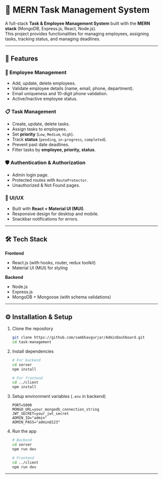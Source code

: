 # 🚀 MERN Task Management System

A full-stack **Task & Employee Management System** built with the **MERN stack** (MongoDB, Express.js, React, Node.js).  
This project provides functionalities for managing employees, assigning tasks, tracking status, and managing deadlines.

---

## 📌 Features

### 👤 Employee Management

- Add, update, delete employees.
- Validate employee details (name, email, phone, department).
- Email uniqueness and 10-digit phone validation.
- Active/Inactive employee status.

### 📋 Task Management

- Create, update, delete tasks.
- Assign tasks to employees.
- Set **priority** (`Low`, `Medium`, `High`).
- Track **status** (`pending`, `in-progress`, `completed`).
- Prevent past date deadlines.
- Filter tasks by **employee, priority, status**.

### 🛡 Authentication & Authorization

- Admin login page.
- Protected routes with `RouteProtector`.
- Unauthorized & Not Found pages.

### 🎨 UI/UX

- Built with **React + Material UI (MUI)**.
- Responsive design for desktop and mobile.
- Snackbar notifications for errors.

---

## 🛠 Tech Stack

**Frontend**

- React.js (with hooks, router, redux toolkit)
- Material UI (MUI) for styling

**Backend**

- Node.js
- Express.js
- MongoDB + Mongoose (with schema validations)

---

## ⚙️ Installation & Setup

1. Clone the repository

   ```bash
   git clone https://github.com/sambhavgurjar/AdminDashboard.git
   cd task-management
   ```

2. Install dependencies

   ```bash
   # For backend
   cd server
   npm install

   # For frontend
   cd ../client
   npm install
   ```

3. Setup environment variables (`.env` in backend)

   ```env
   PORT=5000
   MONGO_URL=your_mongodb_connection_string
   JWT_SECRET=your_jwt_secret
   ADMIN_ID="admin"
   ADMIN_PASS="admin@123"
   ```

4. Run the app

   ```bash
   # Backend
   cd server
   npm run dev

   # Frontend
   cd ../client
   npm run dev
   ```

---










